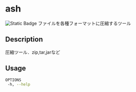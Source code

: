 # ash
![Static Badge](https://img.shields.io/badge/License-MIT-green)
ファイルを各種フォーマットに圧縮するツール

## Description
圧縮ツール．zip,tar,jarなど

## Usage
```sh
OPTIONS
 -h, --help
```
